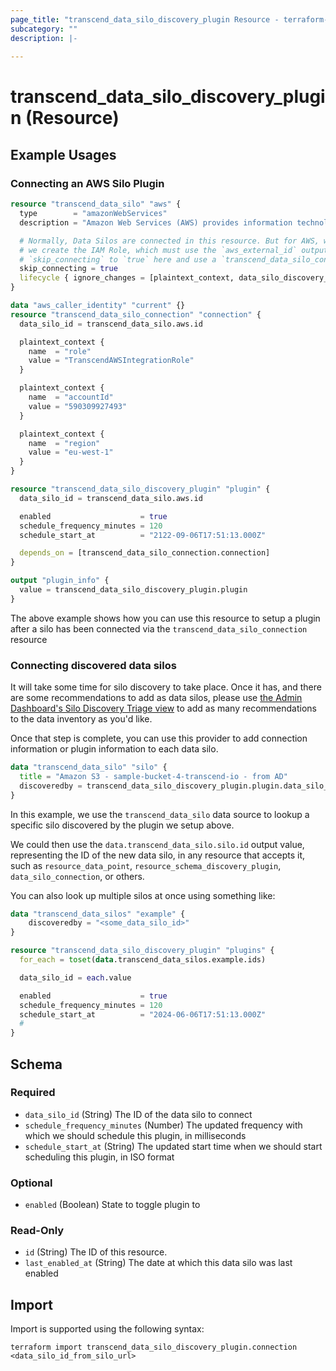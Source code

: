 ```yaml
---
page_title: "transcend_data_silo_discovery_plugin Resource - terraform-provider-transcend"
subcategory: ""
description: |-
  
---
```


# transcend_data_silo_discovery_plugin (Resource)



## Example Usages

### Connecting an AWS Silo Plugin

```terraform
resource "transcend_data_silo" "aws" {
  type        = "amazonWebServices"
  description = "Amazon Web Services (AWS) provides information technology infrastructure services to businesses in the form of web services."

  # Normally, Data Silos are connected in this resource. But for AWS, we want to delay connecting until after
  # we create the IAM Role, which must use the `aws_external_id` output from this resource. So instead, we set
  # `skip_connecting` to `true` here and use a `transcend_data_silo_connection` resource below
  skip_connecting = true
  lifecycle { ignore_changes = [plaintext_context, data_silo_discovery_plugin] }
}

data "aws_caller_identity" "current" {}
resource "transcend_data_silo_connection" "connection" {
  data_silo_id = transcend_data_silo.aws.id

  plaintext_context {
    name  = "role"
    value = "TranscendAWSIntegrationRole"
  }

  plaintext_context {
    name  = "accountId"
    value = "590309927493"
  }

  plaintext_context {
    name  = "region"
    value = "eu-west-1"
  }
}

resource "transcend_data_silo_discovery_plugin" "plugin" {
  data_silo_id = transcend_data_silo.aws.id

  enabled                    = true
  schedule_frequency_minutes = 120
  schedule_start_at          = "2122-09-06T17:51:13.000Z"

  depends_on = [transcend_data_silo_connection.connection]
}

output "plugin_info" {
  value = transcend_data_silo_discovery_plugin.plugin
}
```

The above example shows how you can use this resource to setup a plugin after a silo has been connected via the `transcend_data_silo_connection` resource

### Connecting discovered data silos

It will take some time for silo discovery to take place. Once it has, and there are some recommendations to add as data silos, please use [the Admin Dashboard's Silo Discovery Triage view](https://app.transcend.io/data-map/data-inventory/silo-discovery/triage) to add as many recommendations to the data inventory as you'd like.

Once that step is complete, you can use this provider to add connection information or plugin information to each data silo.

```terraform
data "transcend_data_silo" "silo" {
  title = "Amazon S3 - sample-bucket-4-transcend-io - from AD"
  discoveredby = transcend_data_silo_discovery_plugin.plugin.data_silo_id
}
```

In this example, we use the `transcend_data_silo` data source to lookup a specific silo discovered by the plugin we setup above.

We could then use the `data.transcend_data_silo.silo.id` output value, representing the ID of the new data silo, in any resource that accepts it, such as `resource_data_point`, `resource_schema_discovery_plugin`, `data_silo_connection`, or others.

You can also look up multiple silos at once using something like:

```terraform
data "transcend_data_silos" "example" {
    discoveredby = "<some_data_silo_id>"
}

resource "transcend_data_silo_discovery_plugin" "plugins" {
  for_each = toset(data.transcend_data_silos.example.ids)

  data_silo_id = each.value

  enabled                    = true
  schedule_frequency_minutes = 120
  schedule_start_at          = "2024-06-06T17:51:13.000Z"
  #
}
```

<!-- schema generated by tfplugindocs -->
## Schema

### Required

- `data_silo_id` (String) The ID of the data silo to connect
- `schedule_frequency_minutes` (Number) The updated frequency with which we should schedule this plugin, in milliseconds
- `schedule_start_at` (String) The updated start time when we should start scheduling this plugin, in ISO format

### Optional

- `enabled` (Boolean) State to toggle plugin to

### Read-Only

- `id` (String) The ID of this resource.
- `last_enabled_at` (String) The date at which this data silo was last enabled

## Import

Import is supported using the following syntax:

```shell
terraform import transcend_data_silo_discovery_plugin.connection <data_silo_id_from_silo_url>
```
